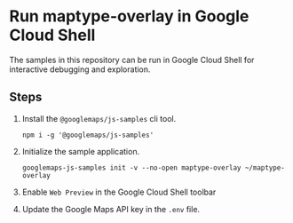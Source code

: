 # Run maptype-overlay in Google Cloud Shell

The samples in this repository can be run in Google Cloud Shell for interactive debugging and exploration.

## Steps

1. Install the `@googlemaps/js-samples` cli tool.

    ```
    npm i -g '@googlemaps/js-samples'
    ```
1. Initialize the sample application. 
    ```
    googlemaps-js-samples init -v --no-open maptype-overlay ~/maptype-overlay
    ```
1. Enable `Web Preview` in the Google Cloud Shell toolbar
1. Update the Google Maps API key in the `.env` file.

